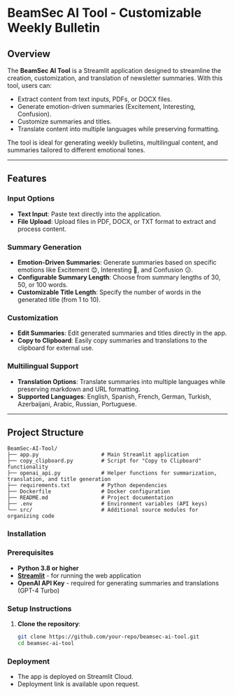 # BeamSec AI Tool - Customizable Weekly Bulletin

## Overview

The **BeamSec AI Tool** is a Streamlit application designed to streamline the creation, customization, and translation of newsletter summaries. With this tool, users can:

- Extract content from text inputs, PDFs, or DOCX files.
- Generate emotion-driven summaries (Excitement, Interesting, Confusion).
- Customize summaries and titles.
- Translate content into multiple languages while preserving formatting.

The tool is ideal for generating weekly bulletins, multilingual content, and summaries tailored to different emotional tones.

---

## Features

### Input Options
- **Text Input**: Paste text directly into the application.
- **File Upload**: Upload files in PDF, DOCX, or TXT format to extract and process content.

### Summary Generation
- **Emotion-Driven Summaries**: Generate summaries based on specific emotions like Excitement 😊, Interesting 🤔, and Confusion 😕.
- **Configurable Summary Length**: Choose from summary lengths of 30, 50, or 100 words.
- **Customizable Title Length**: Specify the number of words in the generated title (from 1 to 10).

### Customization
- **Edit Summaries**: Edit generated summaries and titles directly in the app.
- **Copy to Clipboard**: Easily copy summaries and translations to the clipboard for external use.

### Multilingual Support
- **Translation Options**: Translate summaries into multiple languages while preserving markdown and URL formatting.
- **Supported Languages**: English, Spanish, French, German, Turkish, Azerbaijani, Arabic, Russian, Portuguese.

---
## Project Structure

```plaintext
BeamSec-AI-Tool/
├── app.py                    # Main Streamlit application
├── copy_clipboard.py         # Script for "Copy to Clipboard" functionality
├── openai_api.py             # Helper functions for summarization, translation, and title generation
├── requirements.txt          # Python dependencies
├── Dockerfile                # Docker configuration
├── README.md                 # Project documentation
├── .env                      # Environment variables (API keys)
└── src/                      # Additional source modules for organizing code
```

### Installation

### Prerequisites
- **Python 3.8 or higher**
- **[Streamlit](https://streamlit.io/)** - for running the web application
- **OpenAI API Key** - required for generating summaries and translations (GPT-4 Turbo)

### Setup Instructions

1. **Clone the repository**:
   ```bash
   git clone https://github.com/your-repo/beamsec-ai-tool.git
   cd beamsec-ai-tool
   ```

### Deployment

- The app is deployed on Streamlit Cloud.  
- Deployment link is available upon request.
